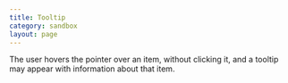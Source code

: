 ```yaml
---
title: Tooltip
category: sandbox
layout: page
---
```


The user hovers the pointer over an item, without clicking it, and a tooltip may
appear with information about that item.
